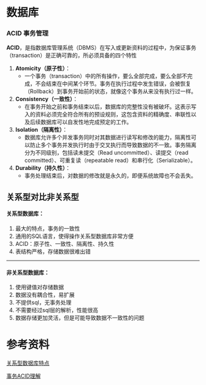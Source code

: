 # 数据库

### ACID 事务管理

**ACID**，是指数据库管理系统（DBMS）在写入或更新资料的过程中，为保证事务（transaction）是正确可靠的，所必须具备的四个特性

1. **Atomicity（原子性）**：
   - 一个事务（transaction）中的所有操作，要么全部完成，要么全部不完成，不会结束在中间某个环节。事务在执行过程中发生错误，会被恢复（Rollback）到事务开始前的状态，就像这个事务从来没有执行过一样。
2. **Consistency（一致性）**：
   - 在事务开始之前和事务结束以后，数据库的完整性没有被破坏。这表示写入的资料必须完全符合所有的预设规则，这包含资料的精确度、串联性以及后续数据库可以自发性地完成预定的工作。
3. **Isolation（隔离性）**：
   - 数据库允许多个并发事务同时对其数据进行读写和修改的能力，隔离性可以防止多个事务并发执行时由于交叉执行而导致数据的不一致。事务隔离分为不同级别，包括读未提交（Read uncommitted）、读提交（read committed）、可重复读（repeatable read）和串行化（Serializable）。
4. **Durability（持久性）**：
   - 事务处理结束后，对数据的修改就是永久的，即便系统故障也不会丢失。



## 关系型对比非关系型

#### 关系型数据库：

1. 最大的特点，事务的一致性
2. 通用的SQL语言，使得操作关系型数据库非常方便
3. ACID：原子性、一致性、隔离性、持久性
4. 表结构严格，存储数据很难出错

---

#### 非关系型数据库：

1. 使用键值对存储数据
2. 数据没有耦合性，易扩展
3. 不提供sql，无事务处理
4. 不需要经过sql层的解析，性能很高
5. 数据存储更加灵活，但是可能导致数据不一致性的问题



# 参考资料

[关系型数据库特点](https://blog.csdn.net/zhaohouzi85/article/details/96518358)

[事务ACID理解](https://blog.csdn.net/dengjili/article/details/82468576/)